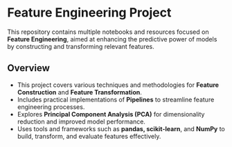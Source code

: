 # Feature Engineering Project

This repository contains multiple notebooks and resources focused on **Feature Engineering**, aimed at enhancing the predictive power of models by constructing and transforming relevant features.

## Overview
- This project covers various techniques and methodologies for **Feature Construction** and **Feature Transformation**.
- Includes practical implementations of **Pipelines** to streamline feature engineering processes.
- Explores **Principal Component Analysis (PCA)** for dimensionality reduction and improved model performance.
- Uses tools and frameworks such as **pandas, scikit-learn**, and **NumPy** to build, transform, and evaluate features effectively.

